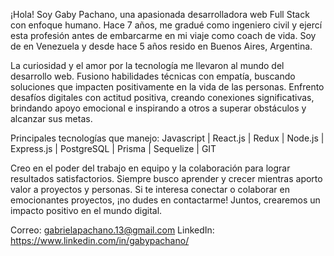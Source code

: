 ¡Hola! Soy Gaby Pachano, una apasionada desarrolladora web Full Stack con enfoque humano. Hace 7 años, me gradué como ingeniero civil y ejercí esta profesión antes de embarcarme en mi viaje como coach de vida. Soy de en Venezuela y desde hace 5 años resido en Buenos Aires, Argentina.

La curiosidad y el amor por la tecnología me llevaron al mundo del desarrollo web. Fusiono habilidades técnicas con empatía, buscando soluciones que impacten positivamente en la vida de las personas. Enfrento desafíos digitales con actitud positiva, creando conexiones significativas, brindando apoyo emocional e inspirando a otros a superar obstáculos y alcanzar sus metas.

Principales tecnologías que manejo: Javascript | React.js | Redux | Node.js | Express.js | PostgreSQL | Prisma | Sequelize | GIT

Creo en el poder del trabajo en equipo y la colaboración para lograr resultados satisfactorios. Siempre busco aprender y crecer mientras aporto valor a proyectos y personas. Si te interesa conectar o colaborar en emocionantes proyectos, ¡no dudes en contactarme! Juntos, crearemos un impacto positivo en el mundo digital.


Correo: gabrielapachano.13@gmail.com
LinkedIn: https://www.linkedin.com/in/gabypachano/
